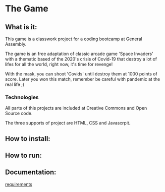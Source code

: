 # The Game

## What is it:

This game is a classwork project for a coding bootcamp at General Assembly.

The game is an free adaptation of classic arcade game 'Space Invaders' with a thematic based of the 2020's crisis of Covid-19 that destroy a lot of lifes for all the world, right now, it's time for revenge!

With the mask, you can shoot 'Covids' until destroy them at 1000 points of score. Later you won this match, remember be careful with pandemic at the real life ;)

### Technologies

All parts of this projects are included at Creative Commons and Open Source code.

The three supports of project are HTML, CSS and Javascrpit.

## How to install:

## How to run:

## Documentation:

[requirements](./docs/readme.md)
